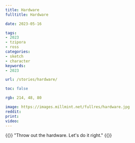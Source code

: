 ```yaml
---
title: Hardware
fulltitle: Hardware

date: 2023-05-16

tags:
- 2023
- tzipora
- ross
categories:
- sketch
- character
keywords:
- 2023

url: /stories/hardware/

toc: false

rgb: 214, 48, 80

image: https://images.millmint.net/fullres/hardware.jpg
reddit:
print:
video:
---
```

{{<hint caption>}}
"Throw out the hardware. Let's do it right."
{{</hint>}}